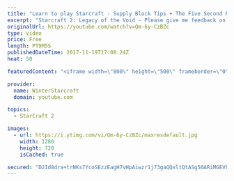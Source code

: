 ```yaml
---
title: "Learn to play Starcraft - Supply Block Tips + The Five Second Rule (Basic Guide & Tutorial)"
excerpt: "Starcraft 2: Legacy of the Void - Please give me feedback on this general video style/commentary, hopefully it helps you guys out!  Can very easily make more on different concepts if it is the right direction!  Sc2ReplayStats - http://www.sc2replaystats.com"
originalUrl: https://youtube.com/watch?v=Qm-6y-CzBZc
type: video
price: Free
length: PT9M5S
publishedDateTime: 2017-11-19T17:08:24Z
heat: 50

featuredContent: "<iframe width=\"800\" height=\"500\" frameborder=\"0\" src=\"https://www.youtube.com/embed/Qm-6y-CzBZc\" allow=\"accelerometer; autoplay; encrypted-media; gyroscope; picture-in-picture\" allowfullscreen></iframe>"

provider:
  name: WinterStarcraft
  domain: youtube.com

topics:
  - StarCraft 2

images:
  - url: https://i.ytimg.com/vi/Qm-6y-CzBZc/maxresdefault.jpg
    width: 1280
    height: 720
    isCached: true

secured: "D2Id8dra+trNKs7YcoSEzzEagH7vHpAiwzr1j73gaQQxltQtASg50ARiMGEVkJE4RQW8MKzo3Wp8dHj2YSGlukhzsDmpxp1dKvxuWch+/4lk/RgUG4DdD7JYXDceslSM+MSOCnPFXc1iTv5krBEqsqndEyOcuK8y1Z5z6xZOCEYJu9ed3knPKlQ5Kf1J+9PGMNvqgrJag4tMKWKKI/ujrt34lt0FlIpQMgfX/VVcey3+BjunIOafgTT+/6hfoANcQW7eiagNnamxpaGVpSofeh+6CQwgddiN9GUe+c/KAWcjJbEmnGjaJnbVNnbHwp+VfKAqR828fzqWHR6HvdExlgaZxHxmPRBaQnK+WySWABLRlvmhOTDn05XSNn2IFXA+IBtBZ50xh92jUFdKgtgSLDdAONq+VoVaRTJrbdTU+VU=;2gJrHQkpLOzwB1GW0b0qzQ=="
---
```


